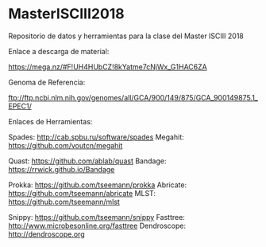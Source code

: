 # MasterISCIII2018
Repositorio de datos y herramientas para la clase del Master ISCIII 2018


Enlace a descarga de material:

https://mega.nz/#F!UH4HUbCZ!8kYatme7cNjWx_G1HAC6ZA

Genoma de Referencia:

ftp://ftp.ncbi.nlm.nih.gov/genomes/all/GCA/900/149/875/GCA_900149875.1_EPEC1/

Enlaces de Herramientas:

Spades: http://cab.spbu.ru/software/spades
Megahit: https://github.com/voutcn/megahit

Quast: https://github.com/ablab/quast
Bandage: https://rrwick.github.io/Bandage

Prokka: https://github.com/tseemann/prokka
Abricate: https://github.com/tseemann/abricate
MLST: https://github.com/tseemann/mlst

Snippy: https://github.com/tseemann/snippy
Fasttree: http://www.microbesonline.org/fasttree
Dendroscope: http://dendroscope.org
